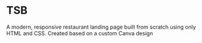 # TSB
A modern, responsive restaurant landing page built from scratch using only HTML and CSS. Created based on a custom Canva design
